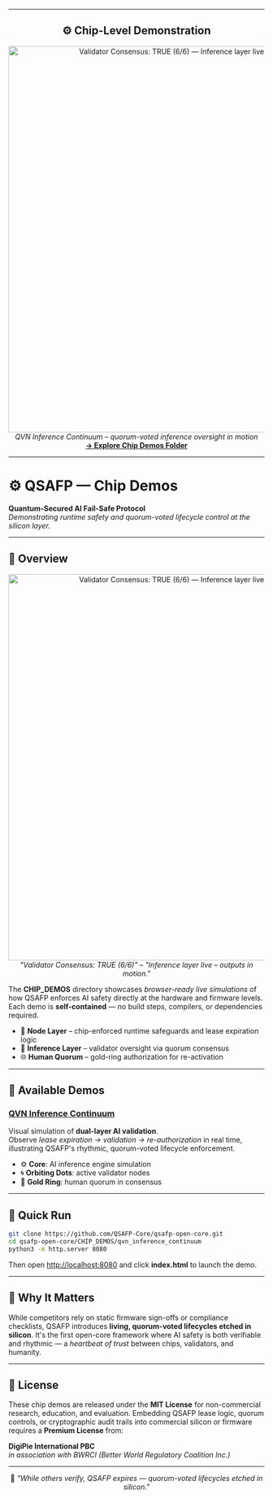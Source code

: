 <hr>

<h2 align="center">⚙️ Chip-Level Demonstration</h2>

<p align="center">
  <a href="CHIP_DEMOS/qvn_inference_continuum/index.html">
    <img src="ASSETS/Gif-QVN%20Inference%20Oversight%20–%20The%20Continuum.gif"
         alt="Validator Consensus: TRUE (6/6) — Inference layer live – outputs in motion."
         width="760">
  </a>
  <br>
  <em>QVN Inference Continuum – quorum-voted inference oversight in motion</em><br>
  <a href="CHIP_DEMOS/README.md"><strong>→ Explore Chip Demos Folder</strong></a>
</p>

<hr>

# ⚙️ QSAFP — Chip Demos

**Quantum-Secured AI Fail-Safe Protocol**  
*Demonstrating runtime safety and quorum-voted lifecycle control at the silicon layer.*

---

## 📘 Overview

<!-- 🔮 Cosmic Rendering Preview -->
<p align="center">
  <a href="qvn_inference_continuum/index.html">
    <img src="../ASSETS/Gif-QVN%20Inference%20Oversight%20–%20The%20Continuum.gif" 
         alt="Validator Consensus: TRUE (6/6) — Inference layer live – outputs in motion." 
         width="760">
  </a>
  <br>
  <em>"Validator Consensus: TRUE (6/6)" – "Inference layer live – outputs in motion."</em>
</p>

The **CHIP_DEMOS** directory showcases *browser-ready live simulations* of how QSAFP enforces AI safety directly at the hardware and firmware levels. Each demo is **self-contained** — no build steps, compilers, or dependencies required.

- 🔐 **Node Layer** – chip-enforced runtime safeguards and lease expiration logic
- 🧠 **Inference Layer** – validator oversight via quorum consensus
- 🌐 **Human Quorum** – gold-ring authorization for re-activation

---

## 📂 Available Demos

### [QVN Inference Continuum](qvn_inference_continuum/)

Visual simulation of **dual-layer AI validation**.  
Observe *lease expiration → validation → re-authorization* in real time, illustrating QSAFP's rhythmic, quorum-voted lifecycle enforcement.

- ⚙️ **Core**: AI inference engine simulation
- 🌀 **Orbiting Dots**: active validator nodes
- 💫 **Gold Ring**: human quorum in consensus

---

## 🧪 Quick Run

```bash
git clone https://github.com/QSAFP-Core/qsafp-open-core.git
cd qsafp-open-core/CHIP_DEMOS/qvn_inference_continuum
python3 -m http.server 8080
```

Then open [http://localhost:8080](http://localhost:8080) and click **index.html** to launch the demo.

---

## 🧠 Why It Matters

While competitors rely on static firmware sign-offs or compliance checklists, QSAFP introduces **living, quorum-voted lifecycles etched in silicon**. It's the first open-core framework where AI safety is both verifiable and rhythmic — a *heartbeat of trust* between chips, validators, and humanity.

---

## 🪪 License

These chip demos are released under the **MIT License** for non-commercial research, education, and evaluation. Embedding QSAFP lease logic, quorum controls, or cryptographic audit trails into commercial silicon or firmware requires a **Premium License** from:

**DigiPie International PBC**  
*in association with BWRCI (Better World Regulatory Coalition Inc.)*

---

<p align="center">
  🧩 <em>"While others verify, QSAFP expires — quorum-voted lifecycles etched in silicon."</em>
</p>
